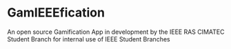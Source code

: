 # GamIEEEfication
An open source Gamification App in development by the IEEE RAS CIMATEC Student Branch for internal use of IEEE Student Branches
